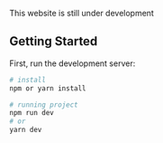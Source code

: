 This website is still under development

## Getting Started

First, run the development server:

```bash
# install
npm or yarn install

# running project
npm run dev
# or
yarn dev
```
